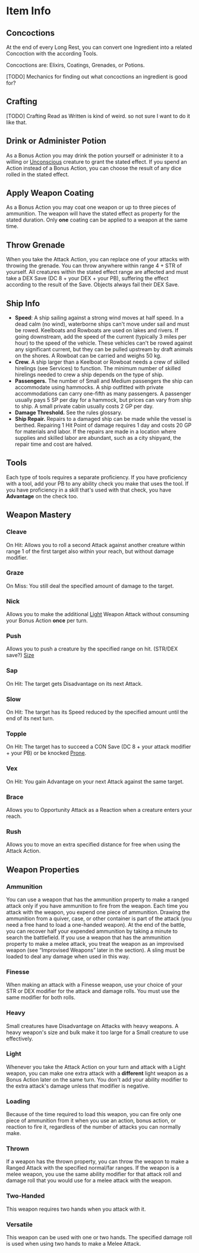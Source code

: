 # Item Info

## Concoctions
At the end of every Long Rest, you can convert one Ingredient into a related Concoction with the according Tools.

Concoctions are: Elixirs, Coatings, Grenades, or Potions.

[TODO] Mechanics for finding out what concoctions an ingredient is good for?  

## Crafting
[TODO] Crafting Read as Written is kind of weird. so not sure I want to do it like that.

## Drink or Administer Potion
As a Bonus Action you may drink the potion yourself or administer it to a willing or [Unconscious](conditions.md#unconscious) creature to grant the stated effect.
If you spend an Action instead of a Bonus Action, you can choose the result of any dice rolled in the stated effect.

## Apply Weapon Coating
As a Bonus Action you may coat one weapon or up to three pieces of ammunition. The weapon will have the stated effect as property for the stated duration.
Only **one** coating can be applied to a weapon at the same time.

## Throw Grenade
When you take the Attack Action, you can replace one of your attacks with throwing the grenade.
You can throw anywhere within range 4 + STR of yourself. All creatures within the stated effect range are affected and must take a DEX Save (DC 8 + your DEX + your PB), suffering the effect according to the result of the Save. Objects always fail their DEX Save.

## Ship Info
- **Speed**: A ship sailing against a strong wind moves at half speed. In a dead calm (no wind), waterborne ships can't move under sail and must be rowed. Keelboats and Rowboats are used on lakes and rivers. If going downstream, add the speed of the current (typically 3 miles per hour) to the speed of the vehicle. These vehicles can't be rowed against any significant current, but they can be pulled upstream by draft animals on the shores. A Rowboat can be carried and weighs 50 kg. 
- **Crew.** A ship larger than a Keelboat or Rowboat needs a crew of skilled hirelings (see Services) to function. The minimum number of skilled hirelings needed to crew a ship depends on the type of ship. 
- **Passengers.** The number of Small and Medium passengers the ship can accommodate using hammocks. A ship outfitted with private accommodations can carry one-fifth as many passengers. A passenger usually pays 5 SP per day for a hammock, but prices can vary from ship to ship. A small private cabin usually costs 2 GP per day. 
- **Damage Threshold.** See the rules glossary. 
- **Ship Repair.** Repairs to a damaged ship can be made while the vessel is berthed. Repairing 1 Hit Point of damage requires 1 day and costs 20 GP for materials and labor. If the repairs are made in a location where supplies and skilled labor are abundant, such as a city shipyard, the repair time and cost are halved.
## Tools
Each type of tools requires a separate proficiency. If you have proficiency with a tool, add your PB to any ability check you make that uses the tool. If you have proficiency in a skill that's used with that check, you have **Advantage** on the check too.

## Weapon Mastery
### Cleave
On Hit: Allows you to roll a second Attack against another creature within range 1 of the first target also within your reach, but without damage modifier.
### Graze
On Miss: You still deal the specified amount of damage to the target.
### Nick
Allows you to make the additional [Light](dm/items.md#weapon-properties#light) Weapon Attack without consuming your Bonus Action **once** per turn.
### Push
Allows you to push a creature by the specified range on hit. (STR/DEX save?)
[Size](./../game_rules.md#advanced-rules#creature-sizes)
### Sap
On Hit: The target gets Disadvantage on its next Attack.
### Slow
On Hit: The target has its Speed reduced by the specified amount until the end of its next turn.
### Topple
On Hit: The target has to succeed a CON Save (DC 8 + your attack modifier + your PB) or be knocked [Prone](conditions.md#prone).
### Vex
On Hit: You gain Advantage on your next Attack against the same target.
### Brace
Allows you to Opportunity Attack as a Reaction when a creature enters your reach.
### Rush
Allows you to move an extra specified distance for free when using the Attack Action.

## Weapon Properties
### Ammunition
You can use a weapon that has the ammunition property to make a ranged attack only if you have ammunition to fire from the weapon. Each time you attack with the weapon, you expend one piece of ammunition. Drawing the ammunition from a quiver, case, or other container is part of the attack (you need a free hand to load a one-handed weapon). At the end of the battle, you can recover half your expended ammunition by taking a minute to search the battlefield.
If you use a weapon that has the ammunition property to make a melee attack, you treat the weapon as an improvised weapon (see “Improvised Weapons” later in the section). A sling must be loaded to deal any damage when used in this way.

### Finesse
When making an attack with a Finesse weapon, use your choice of your STR or DEX modifier for the attack and damage rolls. You must use the same modifier for both rolls.

### Heavy
Small creatures have Disadvantage on Attacks with heavy weapons. A heavy weapon's size and bulk make it too large for a Small creature to use effectively.

### Light
Whenever you take the Attack Action on your turn and attack with a Light weapon, you can make one extra attack with a **different** light weapon as a Bonus Action later on the same turn. You don't add your ability modifier to the extra attack's damage unless that modifier is negative.

### Loading
Because of the time required to load this weapon, you can fire only one piece of ammunition from it when you use an action, bonus action, or reaction to fire it, regardless of the number of attacks you can normally make.

### Thrown
If a weapon has the thrown property, you can throw the weapon to make a Ranged Attack with the specified normal/far ranges. If the weapon is a melee weapon, you use the same ability modifier for that attack roll and damage roll that you would use for a melee attack with the weapon.

### Two-Handed
This weapon requires two hands when you attack with it.

### Versatile
This weapon can be used with one or two hands. The specified damage roll is used when using two hands to make a Melee Attack. 